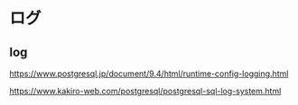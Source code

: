 # ログ

## log


https://www.postgresql.jp/document/9.4/html/runtime-config-logging.html

https://www.kakiro-web.com/postgresql/postgresql-sql-log-system.html
